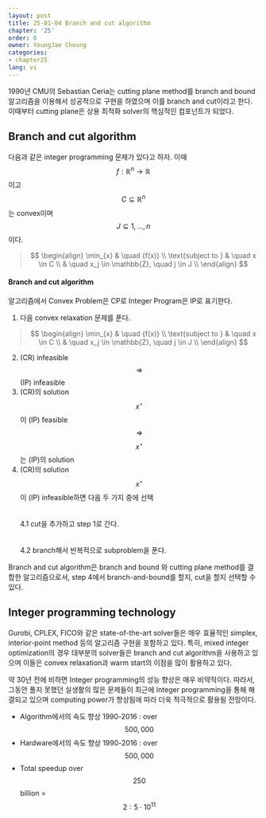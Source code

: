 ```yaml
---
layout: post
title: 25-01-04 Branch and cut algorithm
chapter: '25'
order: 6
owner: YoungJae Choung
categories:
- chapter25
lang: vi
---
```


1990년 CMU의 Sebastian Ceria는 cutting plane method를 branch and bound 알고리즘을 이용해서 성공적으로 구현을 하였으며 이를 branch and cut이라고 한다. 이때부터 cutting plane은 상용 최적화 solver의 핵심적인 컴포넌트가 되었다.

## Branch and cut algorithm
다음과 같은 integer programming 문제가 있다고 하자. 이때 $$f : \mathbb{R}^{n} \to \mathbb{R}$$이고  $$C \subseteq \mathbb{R}^{n}$$는 convex이며 $$J \subseteq {1, ..., n}$$이다.

> $$
> \begin{align}
>           \min_{x} & \quad {f(x)} \\
> \text{subject to } & \quad  x \in C \\
>                    & \quad  x_j \in \mathbb{Z}, \quad j \in J \\
> \end{align}
> $$

#### Branch and cut algorithm
알고리즘에서 Convex Problem은 CP로 Integer Program은 IP로 표기한다.

1. 다음 convex relaxation 문제를 푼다.

> $$
> \begin{align}
>           \min_{x} & \quad {f(x)} \\
> \text{subject to } & \quad  x \in C \\
>                    & \quad  x_j \in \mathbb{Z}, \quad j \in J \\
> \end{align}
> $$

2. (CR) infeasible $$\Rightarrow$$ (IP) infeasible <br>
3. (CR)의 solution $$x^{\star}$$이 (IP) feasible $$\Rightarrow$$ $$x^{\star}$$는 (IP)의 solution <br>
4. (CR)의 solution $$x^{\star}$$이 (IP) infeasible하면 다음 두 가지 중에 선택 <br>
$$\quad$$4.1 cut을 추가하고 step 1로 간다. <br>
$$\quad$$4.2 branch해서 반복적으로 subproblem을 푼다. <br>

Branch and cut algorithm은 branch and bound 와 cutting plane method를 결합한 알고리즘으로서, step 4에서 branch-and-bound를 할지, cut을 할지 선택할 수 있다. 

## Integer programming technology
Gurobi, CPLEX, FICO와 같은 state-of-the-art solver들은 매우 효율적인 simplex, interior-point method 등의 알고리즘 구현을 포함하고 있다. 특히, mixed integer optimization의 경우 대부분의 solver들은 branch and cut algorithm을 사용하고 있으며 이들은 convex relaxation과 warm start의 이점을 많이 활용하고 있다.

약 30년 전에 비하면 Integer programming의 성능 향상은 매우 비약적이다. 따라서, 그동안 풀지 못했던  실생활의 많은 문제들이 최근에 Integer programming을 통해 해결되고 있으며 computing power가 향상됨에 따라 더욱 적극적으로 활용될 전망이다.

* Algorithm에서의 속도 향상 1990-2016 : over $$500,000$$
* Hardware에서의 속도 향상 1990-2016 : over $$500,000$$
* Total speedup over $$250$$ billion = $$2:5 \cdot 10^{11}$$

